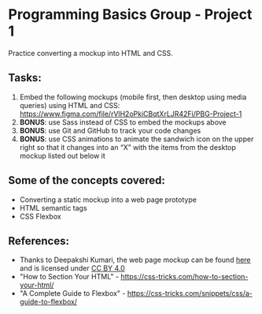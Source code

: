# Programming Basics Group - Project 1

Practice converting a mockup into HTML and CSS.

## Tasks:
1. Embed the following mockups (mobile first, then desktop using media queries) using HTML and CSS: https://www.figma.com/file/rVlH2oPkiCBqtXrLJR42Fi/PBG-Project-1
1. __BONUS__: use Sass instead of CSS to embed the mockups above
1. __BONUS__: use Git and GitHub to track your code changes
1. __BONUS__: use CSS animations to animate the sandwich icon on the upper right so that it changes into an “X” with the items from the desktop mockup listed out below it

## Some of the concepts covered:
* Converting a static mockup into a web page prototype
* HTML semantic tags
* CSS Flexbox

## References:
* Thanks to Deepakshi Kumari, the web page mockup can be found [here](https://www.figma.com/community/file/967341349937129898) and is licensed under [CC BY 4.0](https://creativecommons.org/licenses/by/4.0/)
* "How to Section Your HTML" - https://css-tricks.com/how-to-section-your-html/
* "A Complete Guide to Flexbox" - https://css-tricks.com/snippets/css/a-guide-to-flexbox/